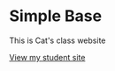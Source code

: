 # Simple Base
This is Cat's class website

[View my student site](https://github.com/catriveros/simplebase2024.git)



